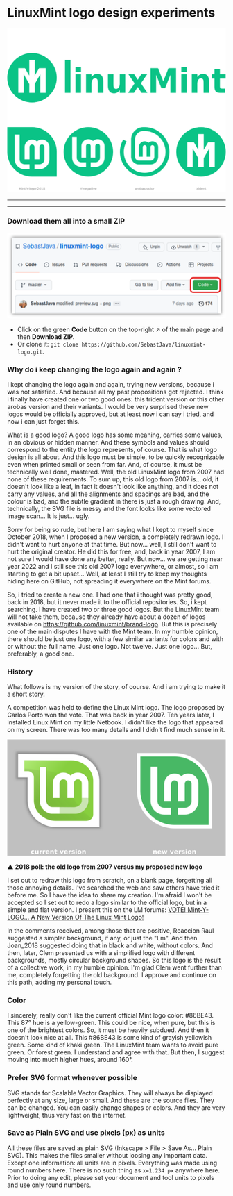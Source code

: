 # LinuxMint logo design experiments

![90-preview/preview](90-preview/preview.png)

---
---

### Download them all into a small ZIP

![](90-preview/GitHub-code-button.png)

* Click on the green **Code** button on the top-right ↗ of the main page and then **Download ZIP.**
* Or clone it: `git clone https://github.com/SebastJava/linuxmint-logo.git`.

### Why do i keep changing the logo again and again ?

I kept changing the logo again and again, trying new versions, because i was not satisfied. And because all my past propositions got rejected. I think i finally have created one or two good ones: this trident version or this other arobas version and their variants. I would be very surprised these new logos would be officially approved, but at least now i can say i tried, and now i can just forget this.

What is a good logo? A good logo has some meaning, carries some values, in an obvious or hidden manner. And these symbols and values should correspond to the entity the logo represents, of course. That is what logo design is all about. And this logo must be simple, to be quickly recognizable even when printed small or seen from far. And, of course, it must be technically well done, mastered. Well, the old LinuxMint logo from 2007 had none of these requirements. To sum up, this old logo from 2007 is... old, it doesn't look like a leaf, in fact it doesn't look like anything, and it does not carry any values, and all the alignments and spacings are bad, and the colour is bad, and the subtle gradient in there is just a rough drawing. And, technically, the SVG file is messy and the font looks like some vectored image scan... It is just... ugly.

Sorry for being so rude, but here I am saying what I kept to myself since October 2018, when I proposed a new version, a completely redrawn logo. I didn't want to hurt anyone at that time. But now... well, I still don't want to hurt the original creator. He did this for free, and, back in year 2007, I am not sure I would have done any better, really. But now... we are getting near year 2022 and I still see this old 2007 logo everywhere, or almost, so I am starting to get a bit upset... Well, at least I still try to keep my thoughts hiding here on GitHub, not spreading it everywhere on the Mint forums.

So, i tried to create a new one. I had one that i thought was pretty good, back in 2018, but it never made it to the official repositories. So, i kept searching. I have created two or three good logos. But the LinuxMint team will not take them, because they already have about a dozen of logos available on https://github.com/linuxmint/brand-logo. But this is precisely one of the main disputes I have with the Mint team. In my humble opinion, there should be just one logo, with a few similar variants for colors and with or without the full name. Just one logo. Not twelve. Just one logo... But, preferably, a good one.

### History

What follows is my version of the story, of course. And i am trying to make it a short story.

A competition was held to define the Linux Mint logo. The logo proposed by Carlos Porto won the vote. That was back in year 2007. Ten years later, I installed Linux Mint on my little Netbook. I didn't like the logo that appeared on my screen. There was too many details and I didn't find much sense in it.

![2018-poll/Mint-logo-compare.png](2018-poll/Mint-logo-compare.png)

▲ **2018 poll: the old logo from 2007 versus my proposed new logo**

I set out to redraw this logo from scratch, on a blank page, forgetting all those annoying details. I've searched the web and saw others have tried it before me. So I have the idea to share my creation. I'm afraid I won't be accepted so I set out to redo a logo similar to the official logo, but in a simple and flat version. I present this on the LM forums: [VOTE! Mint-Y-LOGO... A New Version Of The Linux Mint Logo!](Https://forums.linuxmint.com/viewtopic.php?f=19&t=280401)

In the comments received, among those that are positive, Reaccion Raul suggested a simpler background, if any, or just the "Lm". And then Joan_2018 suggested doing that in black and white, without colors. And then, later, Clem presented us with a simplified logo with different backgrounds, mostly circular background shapes. So this logo is the result of a collective work, in my humble opinion. I'm glad Clem went further than me, completely forgetting the old background. I approve and continue on this path, adding my personal touch.

### Color

I sincerely, really don't like the current official Mint logo color: #86BE43. This 87° hue is a yellow-green. This could be nice, when pure, but this is one of the brightest colors. So, it must be heavily subdued. And then it doesn't look nice at all. This #86BE43 is some kind of grayish yellowish green. Some kind of khaki green. The LinuxMint team wants to avoid pure green. Or forest green. I understand and agree with that. But then, I suggest moving into much higher hues, around 160°.

### Prefer SVG format whenever possible

SVG stands for Scalable Vector Graphics. They will always be displayed perfectly at any size, large or small. And these are the source files. They can be changed. You can easily change shapes or colors. And they are very lightweight, thus very fast on the internet.

### Save as Plain SVG and use pixels (px) as units

All these files are saved as plain SVG (Inkscape > File > Save As... Plain SVG). This makes the files smaller without loosing any important data. Except one information: all units are in pixels. Everything was made using round numbers here. There is no such thing as `x=1.234 px` anywhere here. Prior to doing any edit, please set your document and tool units to pixels and use only round numbers.